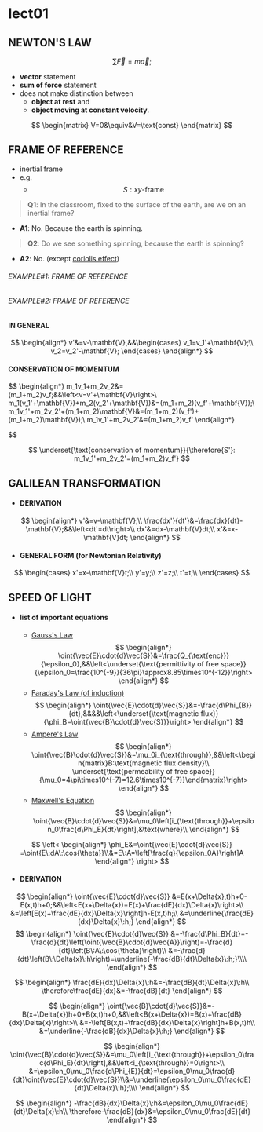 # **lect01**

## NEWTON'S LAW
$$
    \sum{\vec{F}}=m\vec{a};
$$
- **vector** statement
- **sum of force** statement
- does not make distinction between
    - **object at rest** and
    - **object moving at constant velocity**.

$$
    \begin{matrix}
    V=0&\equiv&V=\text{const}
    \end{matrix}
$$


## FRAME OF REFERENCE
- inertial frame
- e.g.
    - $$S: xy\text{-frame}$$

> **Q1**: In the classroom, fixed to the surface of the earth, are we on an inertial frame?

- **A1**: No. Because the earth is spinning.


> **Q2**: Do we see something spinning, because the earth is spinning?

- **A2**: No. (except [coriolis effect](https://en.m.wikipedia.org/wiki/Coriolis_effect))

###### EXAMPLE#1: FRAME OF REFERENCE

###### EXAMPLE#2: FRAME OF REFERENCE


#### IN GENERAL
$$
    \begin{align*}
    v'&=v-\mathbf{V},&&\begin{cases} v_1=v_1'+\mathbf{V};\\ v_2=v_2'-\mathbf{V};
    \end{cases}
    \end{align*}
$$
#### CONSERVATION OF MOMENTUM
$$
    \begin{align*}
    m_1v_1+m_2v_2&=(m_1+m_2)v_f;&&\left<v=v'+\mathbf{V}\right>\\
    m_1(v_1'+\mathbf{V})+m_2(v_2'+\mathbf{V})&=(m_1+m_2)(v_f'+\mathbf{V});\\
    m_1v_1'+m_2v_2'+(m_1+m_2)\mathbf{V}&=(m_1+m_2)(v_f')+(m_1+m_2)\mathbf{V});\\
    m_1v_1'+m_2v_2'&=(m_1+m_2)v_f'
    \end{align*}
    
$$

$$
    \underset{\text{conservation of momentum}}{\therefore{S'}: m_1v_1'+m_2v_2'=(m_1+m_2)v_f'}
$$

## GALILEAN TRANSFORMATION
- #### DERIVATION
$$
    \begin{align*}
    v'&=v-\mathbf{V};\\
    \frac{dx'}{dt'}&=\frac{dx}{dt}-\mathbf{V};&&\left<dt'=dt\right>\\
    dx'&=dx-\mathbf{V}dt;\\
    x'&=x-\mathbf{V}dt;
    \end{align*}
$$
- #### GENERAL FORM (for Newtonian Relativity)    
$$
    \begin{cases}
    x'=x-\mathbf{V}t;\\
    y'=y;\\
    z'=z;\\
    t'=t;\\
    \end{cases}
$$

## SPEED OF LIGHT
- #### list of important equations
    - [Gauss's Law](https://en.m.wikipedia.org/wiki/Gauss%27s_law)
$$
    \begin{align*}
    \oint{\vec{E}\cdot{d}\vec{S}}&=\frac{Q_{\text{enc}}}{\epsilon_0},&&\left<\underset{\text{permittivity of free space}}{\epsilon_0=\frac{10^{-9}}{36\pi}\approx8.85\times10^{-12}}\right>
    \end{align*}
$$
    - [Faraday's Law (of induction)](https://en.m.wikipedia.org/wiki/Faraday%27s_law_of_induction)
$$
    \begin{align*}
    \oint{\vec{E}\cdot{d}\vec{S}}&=-\frac{d\Phi_{B}}{dt},&&&&\left<\underset{\text{magnetic flux}}{\phi_B=\oint{\vec{B}\cdot{d}\vec{S}}}\right>
    \end{align*}
$$
    - [Ampere's Law](https://en.m.wikipedia.org/wiki/Amp%C3%A8re%27s_circuital_law)
$$
    \begin{align*}
    \oint{\vec{B}\cdot{d}\vec{S}}&=\mu_0i_{\text{through}},&&\left<\begin{matrix}B:\text{magnetic flux density}\\ \underset{\text{permeability of free space}}{\mu_0=4\pi\times10^{-7}=12.6\times10^{-7}}\end{matrix}\right>
    \end{align*}
$$
    - [Maxwell's Equation](https://en.m.wikipedia.org/wiki/Maxwell%27s_equations)
$$
    \begin{align*}
    \oint{\vec{B}\cdot{d}\vec{S}}&=\mu_0\left[i_{\text{through}}+\epsilon_0\frac{d\Phi_E}{dt}\right],&\text{where}\\
    \end{align*}
$$

$$
    \left<
    \begin{align*}
    \phi_E&=\oint{\vec{E}\cdot{d}\vec{S}}
    =\oint{E\:dA\:\cos{\theta}}\\&=E\:A=\left[\frac{q}{\epsilon_0A}\right]A
    \end{align*}
    \right>
$$

- #### DERIVATION
$$
    \begin{align*}
    \oint{\vec{E}\cdot{d}\vec{S}}
    &=E(x+\Delta{x},t)h+0-E(x,t)h+0;&&\left<E(x+\Delta{x})=E(x)+\frac{dE}{dx}\Delta{x}\right>\\
    &=\left[E(x)+\frac{dE}{dx}\Delta{x}\right]h-E(x,t)h;\\
    &=\underline{\frac{dE}{dx}\Delta{x}\:h;}
    \end{align*}
$$
$$
    \begin{align*}
    \oint{\vec{E}\cdot{d}\vec{S}}
    &=-\frac{d\Phi_B}{dt}=-\frac{d}{dt}\left(\oint{\vec{B}\cdot{d}\vec{A}}\right)=-\frac{d}{dt}\left(B\:A\:\cos{\theta}\right)\\
    &=-\frac{d}{dt}\left(B\:\Delta{x}\:h\right)=\underline{-\frac{dB}{dt}\Delta{x}\:h;}\\\\
    \end{align*}
$$

$$
    \begin{align*}
    \frac{dE}{dx}\Delta{x}\:h&=-\frac{dB}{dt}\Delta{x}\:h\\
    \therefore\frac{dE}{dx}&=-\frac{dB}{dt}
    \end{align*}
$$

$$  
    \begin{align*}
    \oint{\vec{B}\cdot{d}\vec{S}}&=-B(x+\Delta{x})h+0+B(x,t)h+0,&&\left<B(x+\Delta{x})=B(x)+\frac{dB}{dx}\Delta{x}\right>\\
    &=-\left[B(x,t)+\frac{dB}{dx}\Delta{x}\right]h+B(x,t)h\\
    &=\underline{-\frac{dB}{dx}\Delta{x}\:h;}
    \end{align*}
$$

$$
    \begin{align*}
    \oint{\vec{B}\cdot{d}\vec{S}}&=\mu_0\left[i_{\text{through}}+\epsilon_0\frac{d\Phi_E}{dt}\right],&&\left<i_{\text{through}}=0\right>\\
    &=\epsilon_0\mu_0\frac{d\Phi_{E}}{dt}=\epsilon_0\mu_0\frac{d}{dt}\oint{\vec{E}\cdot{d}\vec{S}}\\&=\underline{\epsilon_0\mu_0\frac{dE}{dt}\Delta{x}\:h};\\\\
    \end{align*}
$$

$$
    \begin{align*}
    -\frac{dB}{dx}\Delta{x}\:h&=\epsilon_0\mu_0\frac{dE}{dt}\Delta{x}\:h\\
    \therefore-\frac{dB}{dx}&=\epsilon_0\mu_0\frac{dE}{dt}
    \end{align*}
$$



